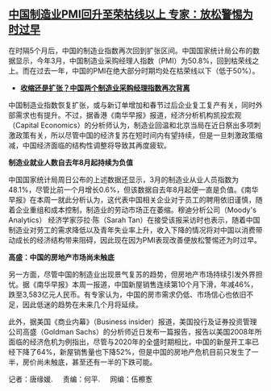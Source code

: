 <!--1711993853000-->
[中国制造业PMI回升至荣枯线以上 专家：放松警惕为时过早](https://www.rfa.org/mandarin/yataibaodao/jingmao/tj2-04012024134532.html)
------

<p>在时隔5个月后，中国的制造业指数再次回到扩张区间。中国国家统计局公布的数据显示，今年3月，中国制造业采购经理人指数（PMI）为50.8%，回到枯荣线之上。而在过去一年，中国的PMI在绝大部分时期均处在枯荣线以下（低于50%）。</p><ul><li><strong><a href="https://www.rfa.org/mandarin/Xinwen/9-03012024144236.html">收缩还是扩张？中国两个制造业采购经理指数再次背离</a></strong></li></ul><p>中国制造业指数恢复扩张，或与新订单增加和春节过后企业复工复产有关，同时外部需求也有提升。不过，据香港《南华早报》报道，经济分析机构凯投宏观（Capital Economics）的分析师认为，制造业回温和北京当局在近日祭出多项刺激政策有关，所以尽管中国的经济复苏在短时间内有望持续，但是一旦刺激政策缩减，中国经济面临的结构性调整将导致其再度疲软。</p><p></p><p><strong>制造业就业人数自去年8月起持续为负值</strong></p><p></p><p>中国国家统计局周日公布的上述数据还显示，3月的制造业从业人员指数为48.1%，尽管比前一个月增长0.6%，但该数据自去年8月起便一直是负值。《南华早报》在本周一就此分析认为，这代表中国相关企业对于员工的聘用依旧谨慎，随着企业重组和成本控制，制造业的劳动市场正在萎缩。穆迪分析公司（Moody's Analytics） 经济学家莎拉‧陈（Sarah Tan）在接受该报采访时也表示，随着中国制造业对劳工的需求降低以及青年失业率上升，收入下降的情况将对中国以消费带动成长的经济结构带来阻碍，因此现在因为PMI表现改善便放松警惕还为时过早。</p><p></p><p><strong>高盛：中国的房地产市场尚未触底</strong></p><p></p><p>另一方面，尽管中国的制造业出现景气复苏的趋势，但房地产市场持续引发外界担忧。据《南华早报》本周一报道，中国新屋销售连续第10个月下滑，年减46%，跌至3,583亿元人民币。有专家认为，中国的房市需求仍低、市场信心也依旧不足，因此低迷的趋势在未来几个月将延续。</p><p></p><p>此外，据美国《商业内幕》（Business insider）报道，美国投行及证券投资管理公司高盛（Goldman Sachs）的分析师近日发布一篇报告，报告以美国2008年所面临的经济危机为例指出，尽管与2020年的全盛时期相比，中国的新屋开工率已经下降了64%，新屋销售量也下降52%，但是中国的房地产危机目前只发生了一半，房价尚未触底，甚至还有一半的下跌可能。</p><p></p><p>记者：唐缘媛.     责编：何平.     网编：伍檫愙</p><p></p><p></p>
